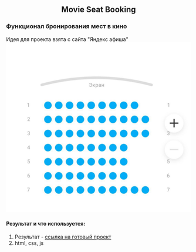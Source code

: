 <div id="header"> 
	<div align="center" id="header__box-title"> 
		<h2 id= "header__title"> Movie Seat Booking </h2>
	</div>
</div>

<div id="main"> 
	<div id="residential-complex">
		<h3 id="residential-complex__title">Функционал бронирования мест в кино</h3>
	</div>
	<div id="residential-complex"> 
	<span>Идея для проекта взята с сайта "Яндекс афиша" </span>
	<img src="maket.png"> 
	</div>
	<div id="residential-complex__box">
		<h4>Результат и что используется:</h4>
		<ol id="residential-complex__list">
			<li id="residential-complex__item">
			 Результат - <a href="https://kindneko.github.io/Form-Validation/" target="_blank">ссылка на готовый проект</a> 
			</li>
			<li id="residential-complex__item">
			 html, css, js
			</li>
		</ol>
	</div>
</div>
